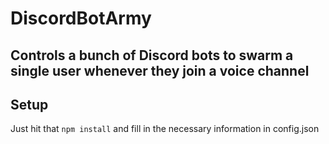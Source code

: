 # DiscordBotArmy
## Controls a bunch of Discord bots to swarm a single user whenever they join a voice channel

## Setup
Just hit that `npm install` and fill in the necessary information in config.json
